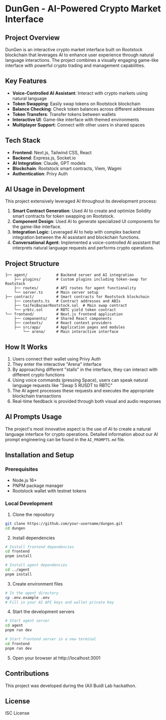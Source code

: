 # DunGen - AI-Powered Crypto Market Interface

## Project Overview
DunGen is an interactive crypto market interface built on Rootstock blockchain that leverages AI to enhance user experience through natural language interactions. The project combines a visually engaging game-like interface with powerful crypto trading and management capabilities.

## Key Features
- **Voice-Controlled AI Assistant**: Interact with crypto markets using natural language
- **Token Swapping**: Easily swap tokens on Rootstock blockchain
- **Balance Checking**: Check token balances across different addresses
- **Token Transfers**: Transfer tokens between wallets
- **Interactive UI**: Game-like interface with themed environments
- **Multiplayer Support**: Connect with other users in shared spaces

## Tech Stack
- **Frontend**: Next.js, Tailwind CSS, React
- **Backend**: Express.js, Socket.io
- **AI Integration**: Claude, GPT models
- **Blockchain**: Rootstock smart contracts, Viem, Wagmi
- **Authentication**: Privy Auth

## AI Usage in Development
This project extensively leveraged AI throughout its development process:

1. **Smart Contract Generation**: Used AI to create and optimize Solidity smart contracts for token swapping on Rootstock.
2. **Component Design**: Used AI to generate specialized UI components for the game-like interface.
3. **Integration Logic**: Leveraged AI to help with complex backend integration between the AI assistant and blockchain functions.
4. **Conversational Agent**: Implemented a voice-controlled AI assistant that interprets natural language requests and performs crypto operations.

## Project Structure
```
├── agent/             # Backend server and AI integration
    ├── plugins/       # Custom plugins including token-swap for Rootstock
    ├── routes/        # API routes for agent functionality
    └── server.ts      # Main server setup
├── contract/          # Smart contracts for Rootstock blockchain
    ├── constants.ts   # Contract addresses and ABIs
    ├── taifeiBazaarRootstock.sol  # Main swap contract
    └── yrbtc.sol      # RBTC yield token contract
└── frontend/          # Next.js frontend application
    ├── components/    # Shared React components
    ├── contexts/      # React context providers
    ├── src/app/       # Application pages and modules
        └── arena/     # Main interactive interface
```

## How It Works
1. Users connect their wallet using Privy Auth
2. They enter the interactive "Arena" interface
3. By approaching different "stalls" in the interface, they can interact with different crypto functions
4. Using voice commands (pressing Space), users can speak natural language requests like "Swap 5 RUSDT to RBTC"
5. The AI agent processes these requests and executes the appropriate blockchain transactions
6. Real-time feedback is provided through both visual and audio responses

## AI Prompts Usage
The project's most innovative aspect is the use of AI to create a natural language interface for crypto operations. Detailed information about our AI prompt engineering can be found in the `AI_PROMPTS.md` file.

## Installation and Setup

### Prerequisites
- Node.js 16+
- PNPM package manager
- Rootstock wallet with testnet tokens

### Local Development
1. Clone the repository
```bash
git clone https://github.com/your-username/dungen.git
cd dungen
```

2. Install dependencies
```bash
# Install frontend dependencies
cd frontend
pnpm install

# Install agent dependencies
cd ../agent
pnpm install
```

3. Create environment files
```bash
# In the agent directory
cp .env.example .env
# Fill in your AI API keys and wallet private key
```

4. Start the development servers
```bash
# Start agent server
cd agent
pnpm run dev

# Start frontend server in a new terminal
cd frontend
pnpm run dev
```

5. Open your browser at http://localhost:3001

## Contributions
This project was developed during the (A)I Buidl Lab hackathon.

## License
ISC License